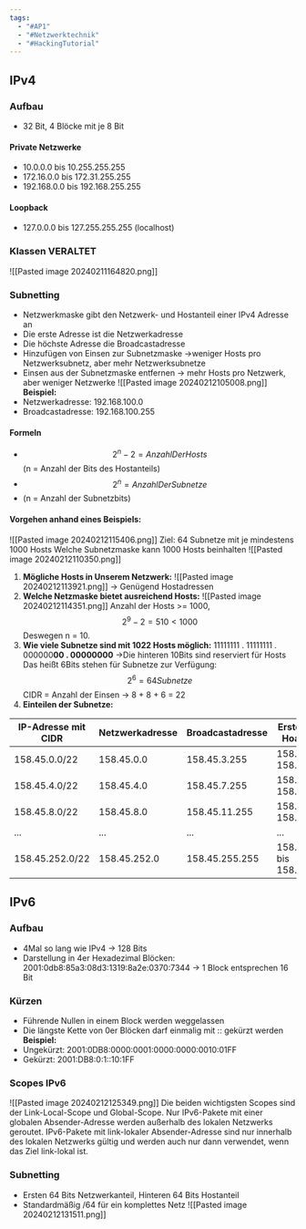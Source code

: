 ```yaml
---
tags:
  - "#AP1"
  - "#Netzwerktechnik"
  - "#HackingTutorial"
---
```

## IPv4
### Aufbau
+ 32 Bit, 4 Blöcke mit je 8 Bit

#### Private Netzwerke
+ 10.0.0.0 bis 10.255.255.255
+ 172.16.0.0 bis 172.31.255.255
+ 192.168.0.0 bis 192.168.255.255
#### Loopback
+ 127.0.0.0 bis 127.255.255.255 (localhost)
### Klassen VERALTET
![[Pasted image 20240211164820.png]]
### Subnetting
+ Netzwerkmaske gibt den Netzwerk- und Hostanteil einer IPv4 Adresse an
+ Die erste Adresse ist die Netzwerkadresse
+ Die höchste Adresse die Broadcastadresse
+ Hinzufügen von Einsen zur Subnetzmaske ->weniger Hosts pro Netzwerksubnetz, aber mehr Netzwerksubnetze 
+ Einsen aus der Subnetzmaske entfernen -> mehr Hosts pro Netzwerk, aber weniger Netzwerke
![[Pasted image 20240212105008.png]]
**Beispiel:**
+ Netzwerkadresse: 192.168.100.0
+ Broadcastadresse: 192.168.100.255
#### Formeln
+ $$2^n-2 = AnzahlDerHosts$$ (n = Anzahl der Bits des Hostanteils)
+ $$2^n=AnzahlDerSubnetze$$
+ (n = Anzahl der Subnetzbits)
#### Vorgehen anhand eines Beispiels:
![[Pasted image 20240212115406.png]]
Ziel: 64 Subnetze mit je mindestens 1000 Hosts
Welche Subnetzmaske kann 1000 Hosts beinhalten
![[Pasted image 20240212110350.png]]
1. **Mögliche Hosts in Unserem Netzwerk:** 
	![[Pasted image 20240212113921.png]] 
	-> Genügend Hostadressen
2. **Welche Netzmaske bietet ausreichend Hosts:**
	![[Pasted image 20240212114351.png]]
	Anzahl der Hosts >= 1000, $$2^9-2 = 510 < 1000$$ Deswegen n = 10.
3. **Wie viele Subnetze sind mit 1022 Hosts möglich:**
	11111111 . 11111111 . 000000**00 . 00000000** ->Die hinteren 10Bits sind reserviert für Hosts 
	Das heißt 6Bits stehen für Subnetze zur Verfügung:$$2^6=64Subnetze$$
	CIDR = Anzahl der Einsen -> 8 + 8 + 6 = 22
4. **Einteilen der Subnetze:**

| **IP-Adresse mit CIDR** | **Netzwerkadresse** | **Broadcastadresse** | **Erste und letzte Hoastadresse** |
| --- | --- | ---- | --- |
| 158.45.0.0/22           | 158.45.0.0 |  158.45.3.255 | 158.45.0.1 bis 158.45.3.254 |
| 158.45.4.0/22           | 158.45.4.0 |  158.45.7.255 | 158.45.4.1 bis 158.45.7.254  |
| 158.45.8.0/22           | 158.45.8.0 |  158.45.11.255 | 158.45.8.1 bis 158.45.11.254  |
| ...                     | ... | ... | ... |
| 158.45.252.0/22 | 158.45.252.0 |  158.45.255.255 | 158.45.252.1 bis 158.45.255.254  |
## IPv6
### Aufbau
+ 4Mal so lang wie IPv4 -> 128 Bits
+ Darstellung in 4er Hexadezimal Blöcken: 2001:0db8:85a3:08d3:1319:8a2e:0370:7344 -> 1 Block entsprechen 16 Bit
### Kürzen
+ Führende Nullen in einem Block werden weggelassen
+ Die längste Kette von 0er Blöcken darf einmalig mit :: gekürzt werden
**Beispiel:**
+ Ungekürzt: 2001:0DB8:0000:0001:0000:0000:0010:01FF
+ Gekürzt: 2001:DB8:0:1::10:1FF

### Scopes IPv6
![[Pasted image 20240212125349.png]]
Die beiden wichtigsten Scopes sind der Link-Local-Scope und Global-Scope. Nur IPv6-Pakete mit einer globalen Absender-Adresse werden außerhalb des lokalen Netzwerks geroutet. IPv6-Pakete mit link-lokaler Absender-Adresse sind nur innerhalb des lokalen Netzwerks gültig und werden auch nur dann verwendet, wenn das Ziel link-lokal ist.
### Subnetting
+ Ersten 64 Bits Netzwerkanteil, Hinteren 64 Bits Hostanteil
+ Standardmäßig /64 für ein komplettes Netz
![[Pasted image 20240212131511.png]]